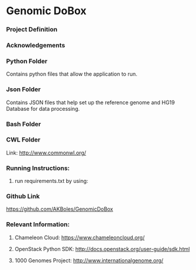 # Genomic DoBox

### Project Definition



### Acknowledgements



### Python Folder

Contains python files that allow the application to run.

### Json Folder

Contains JSON files that help set up the reference genome and HG19 Database for data processing.

### Bash Folder



### CWL Folder

Link: http://www.commonwl.org/



### Running Instructions:

1) run requirements.txt by using: 


### Github Link

https://github.com/AKBoles/GenomicDoBox

### Relevant Information:

1)	Chameleon Cloud: https://www.chameleoncloud.org/

2)	OpenStack Python SDK: http://docs.openstack.org/user-guide/sdk.html

3)	1000 Genomes Project: http://www.internationalgenome.org/
